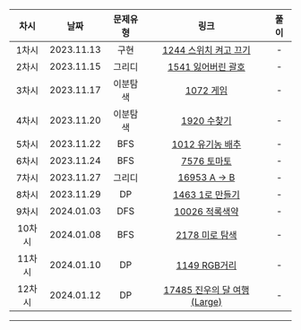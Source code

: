 | 차시 |    날짜    | 문제유형 | 링크 | 풀이 |
|:----:|:---------:|:----:|:-----:|:----:|
| 1차시 | 2023.11.13 | 구현 | [1244 스위치 켜고 끄기](https://www.acmicpc.net/problem/1244) | - |
| 2차시 | 2023.11.15 | 그리디 | [1541 잃어버린 괄호](https://www.acmicpc.net/problem/1541) | - |
| 3차시 | 2023.11.17 | 이분탐색 | [1072 게임](https://www.acmicpc.net/problem/1072) | - |
| 4차시 | 2023.11.20 | 이분탐색 | [1920 수찾기](https://www.acmicpc.net/problem/1920) | - |
| 5차시 | 2023.11.22 | BFS | [1012 유기농 배추](https://www.acmicpc.net/problem/1012) | - |
| 6차시 | 2023.11.24 | BFS | [7576 토마토](https://www.acmicpc.net/problem/7576) | - |
| 7차시 | 2023.11.27 | 그리디 | [16953 A → B](https://www.acmicpc.net/problem/16953) | - |
| 8차시 | 2023.11.29 | DP | [1463 1로 만들기](https://www.acmicpc.net/problem/1463) | - |
| 9차시 | 2024.01.03 | DFS | [10026 적록색약](https://www.acmicpc.net/problem/10026) | - |
| 10차시 | 2024.01.08 | BFS | [2178 미로 탐색](https://www.acmicpc.net/problem/2178) | - |
| 11차시 | 2024.01.10 | DP | [1149 RGB거리](https://www.acmicpc.net/problem/1149) | - |
| 12차시 | 2024.01.12 | DP | [17485 진우의 달 여행 (Large)](https://www.acmicpc.net/problem/17485) | - |
---
